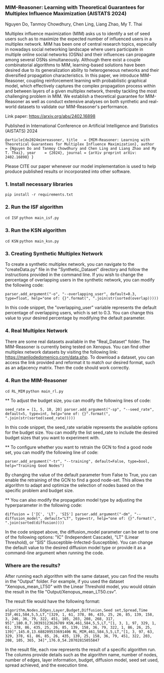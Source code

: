 ### MIM-Reasoner: Learning with Theoretical Guarantees for Multiplex Influence Maximization (AISTATS 2024)

Nguyen Do, Tanmoy Chowdhury, Chen Ling, Liang Zhao, My T. Thai

Multiplex influence maximization (MIM) asks us to identify a set of seed users such as to maximize the expected number of influenced users in a multiplex network. MIM has been one of central research topics, especially in nowadays social networking landscape where users participate in multiple online social networks (OSNs) and their influences can propagate among several OSNs simultaneously. Although there exist a couple combinatorial algorithms to MIM, learning-based solutions have been desired due to its generalization ability to heterogeneous networks and their diversified propagation characteristics. In this paper, we introduce MIM-Reasoner, coupling reinforcement learning with probabilistic graphical model, which effectively captures the complex propagation process within and between layers of a given multiplex network, thereby tackling the most challenging problem in MIM. We establish a theoretical guarantee for MIM-Reasoner as well as conduct extensive analyses on both synthetic and real-world datasets to validate our MIM-Reasoner's performance.

Link paper: https://arxiv.org/abs/2402.16898 

Published in International Conference on Artificial Intelligence and Statistics (AISTATS) 2024

`@article{do2024mimreasoner,
  title   = {MIM-Reasoner: Learning with Theoretical Guarantees for Multiplex Influence Maximization},
  author  = {Nguyen Do and Tanmoy Chowdhury and Chen Ling and Liang Zhao and My T. Thai},
  year    = {2024},
  journal = {arXiv preprint arXiv: 2402.16898}
}`

Please CITE our paper whenever our model implementation is used to help produce published results or incorporated into other software.

### 1. Install necessary libraries

`pip install -r requirements.txt`


### 2. Run the ISF algorithm
`cd ISF`
`python main_isf.py`

### 3. Run the KSN algorithm
`cd KSN`
`python main_ksn.py`

### 3. Creating Synthetic Multiplex Network
To create a synthetic multiplex network, you can navigate to the "createData.py" file in the "Synthetic_Dataset" directory and follow the instructions provided in the command line. If you wish to change the percentage of overlapping users in the synthetic network, you can modify the following code:

`parser.add_argument("-o", "--overlapping_user", default=0.3, type=float, help="one of: {}".format(", ".join(str(sorted(overlap)))))`

In this code snippet, the "overlapping_user" variable represents the default percentage of overlapping users, which is set to 0.3. You can change this value to your desired percentage by modifying the default parameter.

### 4. Real Multiplex Network

There are some real datasets available in the "Real_Dataset" folder. The MIM-Reasoner is currently being tested on Xenopus. You can find other multiplex network datasets by visiting the following link: https://manliodedomenico.com/data.php. To download a dataset, you can access the link provided and reformat it to match our desired format, such as an adjacency matrix. Then the code should work correctly.


### 4. Run the MIM-Reasoner 
`cd RL_MIM`
`python main_rl.py`

** To adjust the budget size, you can modify the following lines of code:

`seed_rate = [1, 5, 10, 20]
parser.add_argument("-sp", "--seed_rate", default=5, type=int, help="one of: {}".format(", ".join(str(sorted(seed_rate)))))`

In this code snippet, the seed_rate variable represents the available options for the budget size. You can modify the list seed_rate to include the desired budget sizes that you want to experiment with.

** To configure whether you want to retrain the GCN to find a good node set, you can modify the following line of code:

`parser.add_argument("-tr", "--training", default=False, type=bool, help="Training Good Nodes")`

By changing the value of the default parameter from False to True, you can enable the retraining of the GCN to find a good node-set. This allows the algorithm to adapt and optimize the selection of nodes based on the specific problem and budget size.

** You can also modify the propagation model type by adjusting the hyperparameter in the following code:

`diffusion = ['IC', 'LT', 'SIS']
parser.add_argument("-dm", "--diffusion_model", default="LT", type=str,
                    help="one of: {}".format(", ".join(sorted(diffusion))))`
                    
In the code snippet above, the diffusion_model parameter can be set to one of the following options: "IC" (Independent Cascade), "LT" (Linear Threshold), or "SIS" (Susceptible-Infected-Susceptible). You can change the default value to the desired diffusion model type or provide it as a command-line argument when running the code.

### Where are the results? 

After running each algorithm with the same dataset, you can find the results in the "Output" folder. For example, if you used the dataset "Xenopus_mean_LT50" with the Linear Threshold model, you would obtain the result in the file "Output/Xenopus_mean_LT50.csv".

The result file would have the following format:

`algorithm,Nodes,Edges,Layer,Budget,Diffusion,Seed set,Spread,Time
ISF,461,584,5,5,LT,"[329, 1, 61, 378, 86, 435, 25, 26, 85, 139, 158, 3, 246, 36, 79, 322, 451, 105, 203, 208, 268, 317, 95]",180.0,7.30393123626709
KSN,461,584,5,5,LT,"[1, 3, 1, 97, 329, 1, 61, 378, 86, 435, 25, 26, 85, 139, 158, 36, 79, 322, 1, 86, 26, 25, 139]",145.0,13.688209533691406
RL_MIM,461,584,5,5,LT,"[1, 3, 97, 63, 329, 378, 61, 86, 85, 26, 435, 139, 25, 158, 36, 79, 451, 322, 203, 208, 105, 365, 34]",176.0,54.20702815055847`

In the result file, each row represents the result of a specific algorithm run. The columns provide details such as the algorithm name, number of nodes, number of edges, layer information, budget, diffusion model, seed set used, spread achieved, and the execution time.
 

